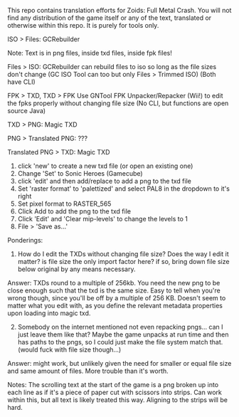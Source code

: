This repo contains translation efforts for Zoids: Full Metal Crash. You will not find any distribution of the game itself or any of the text, translated or otherwise within this repo. It is purely for tools only.

ISO > Files: GCRebuilder

Note: Text is in png files, inside txd files, inside fpk files!

Files > ISO:
GCRebuilder can rebuild files to iso so long as the file sizes don't change (GC ISO Tool can too but only Files > Trimmed ISO)
(Both have CLI)

FPK > TXD, TXD > FPK
Use GNTool FPK Unpacker/Repacker (Wii!) to edit the fpks properly without changing file size 
(No CLI, but functions are open source Java)

TXD > PNG: Magic TXD

PNG > Translated PNG: ???

Translated PNG > TXD: Magic TXD
1. click 'new' to create a new txd file (or open an existing one)
2. Change 'Set' to Sonic Heroes (Gamecube)
3. click 'edit' and then add/replace to add a png to the txd file
4. Set 'raster format' to 'palettized' and select PAL8 in the dropdown to it's right
5. Set pixel format to RASTER_565
6. Click Add to add the png to the txd file
7. Click 'Edit' and 'Clear mip-levels' to change the levels to 1
8. File > 'Save as...'


Ponderings:
1. How do I edit the TXDs without changing file size? Does the way I edit it matter? is file size the only import factor here? if so, bring down file size below original by any means necessary. 

Answer: TXDs round to a multiple of 256kb. You need the new png to be close enough such that the txd is the same size. Easy to tell when you're wrong though, since you'll be off by a multiple of 256 KB. Doesn't seem to matter what you edit with, as you define the relevant metadata properties upon loading into magic txd.

2. Somebody on the internet mentioned not even repacking pngs... can I just leave them like that? Maybe the game unpacks at run time and then has paths to the pngs, so I could just make the file system match that. (would fuck with file size though...)

Answer: might work, but unlikely given the need for smaller or equal file size and same amount of files. More trouble than it's worth.


Notes: The scrolling text at the start of the game is a png broken up into each line as if it's a piece of paper cut with scissors into strips. Can work within this, but all text is likely treated this way. Aligning to the strips will be hard.